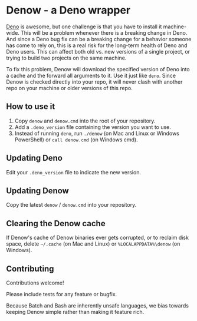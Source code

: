 # Denow - a Deno wrapper

[Deno](https://deno.land/) is awesome, but one challenge is that you have to
install it machine-wide. This will be a problem whenever there is a breaking
change in Deno. And since a Deno bug fix can be a breaking change for a behavior
someone has come to rely on, this is a real risk for the long-term health of
Deno and Deno users. This can affect both old vs. new versions of a single
project, or trying to build two projects on the same machine.

To fix this problem, Denow will download the specified version of Deno into a
cache and the forward all arguments to it. Use it just like `deno`. Since Denow
is checked directly into your repo, it will never clash with another repo on
your machine or older versions of this repo.

## How to use it

1. Copy `denow` and `denow.cmd` into the root of your repository.
2. Add a `.deno_version` file containing the version you want to use.
3. Instead of running `deno`, run `./denow` (on Mac and Linux or Windows
   PowerShell) or `call denow.cmd` (on Windows cmd).

## Updating Deno

Edit your `.deno_version` file to indicate the new version.

## Updating Denow

Copy the latest `denow` / `denow.cmd` into your repository.

## Clearing the Denow cache

If Denow's cache of Denow binaries ever gets corrupted, or to reclaim disk
space, delete `~/.cache` (on Mac and Linux) or `%LOCALAPPDATA%\denow` (on
Windows).

## Contributing

Contributions welcome!

Please include tests for any feature or bugfix.

Because Batch and Bash are inherently unsafe languages, we bias towards keeping
Denow simple rather than making it feature rich.
